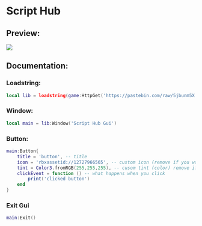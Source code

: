 # **Script Hub**

## Preview:

![](https://cdn.discordapp.com/attachments/972973453005176942/1083263767112073236/image.png)

## Documentation:

### Loadstring:
```lua
local lib = loadstring(game:HttpGet('https://pastebin.com/raw/5jbunm5X'))()
```

### Window:
```lua
local main = lib:Window('Script Hub Gui')
```
### Button:
```lua
main:Button{
	title = 'button', -- title
	icon = 'rbxassetid://12727966565', -- custom icon (remove if you want the default)
	tint = Color3.fromRGB(255,255,255), -- cusom tint (color) remove if you want default
	clickEvent = function () -- what happens when you click
		print('clicked button')
	end
}
```

### Exit Gui
```lua
main:Exit()
```